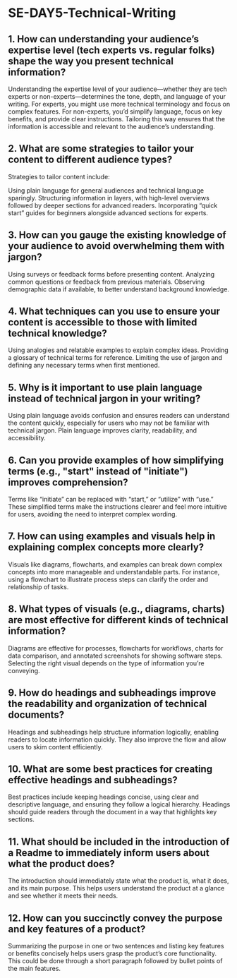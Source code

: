 # SE-DAY5-Technical-Writing
## 1. How can understanding your audience’s expertise level (tech experts vs. regular folks) shape the way you present technical information?
Understanding the expertise level of your audience—whether they are tech experts or non-experts—determines the tone, depth, and language of your writing. For experts, you might use more technical terminology and focus on complex features. For non-experts, you’d simplify language, focus on key benefits, and provide clear instructions. Tailoring this way ensures that the information is accessible and relevant to the audience’s understanding.

## 2. What are some strategies to tailor your content to different audience types?
Strategies to tailor content include:

Using plain language for general audiences and technical language sparingly.
Structuring information in layers, with high-level overviews followed by deeper sections for advanced readers.
Incorporating “quick start” guides for beginners alongside advanced sections for experts.
## 3. How can you gauge the existing knowledge of your audience to avoid overwhelming them with jargon?
Using surveys or feedback forms before presenting content.
Analyzing common questions or feedback from previous materials.
Observing demographic data if available, to better understand background knowledge.
## 4. What techniques can you use to ensure your content is accessible to those with limited technical knowledge?
Using analogies and relatable examples to explain complex ideas.
Providing a glossary of technical terms for reference.
Limiting the use of jargon and defining any necessary terms when first mentioned.
## 5. Why is it important to use plain language instead of technical jargon in your writing?
Using plain language avoids confusion and ensures readers can understand the content quickly, especially for users who may not be familiar with technical jargon. Plain language improves clarity, readability, and accessibility.

## 6. Can you provide examples of how simplifying terms (e.g., "start" instead of "initiate") improves comprehension?
Terms like “initiate” can be replaced with “start,” or “utilize” with “use.” These simplified terms make the instructions clearer and feel more intuitive for users, avoiding the need to interpret complex wording.

## 7. How can using examples and visuals help in explaining complex concepts more clearly?
Visuals like diagrams, flowcharts, and examples can break down complex concepts into more manageable and understandable parts. For instance, using a flowchart to illustrate process steps can clarify the order and relationship of tasks.

## 8. What types of visuals (e.g., diagrams, charts) are most effective for different kinds of technical information?
Diagrams are effective for processes, flowcharts for workflows, charts for data comparison, and annotated screenshots for showing software steps. Selecting the right visual depends on the type of information you’re conveying.

## 9. How do headings and subheadings improve the readability and organization of technical documents?
Headings and subheadings help structure information logically, enabling readers to locate information quickly. They also improve the flow and allow users to skim content efficiently.

## 10. What are some best practices for creating effective headings and subheadings?
Best practices include keeping headings concise, using clear and descriptive language, and ensuring they follow a logical hierarchy. Headings should guide readers through the document in a way that highlights key sections.

## 11. What should be included in the introduction of a Readme to immediately inform users about what the product does?
The introduction should immediately state what the product is, what it does, and its main purpose. This helps users understand the product at a glance and see whether it meets their needs.

## 12. How can you succinctly convey the purpose and key features of a product?
Summarizing the purpose in one or two sentences and listing key features or benefits concisely helps users grasp the product’s core functionality. This could be done through a short paragraph followed by bullet points of the main features.
